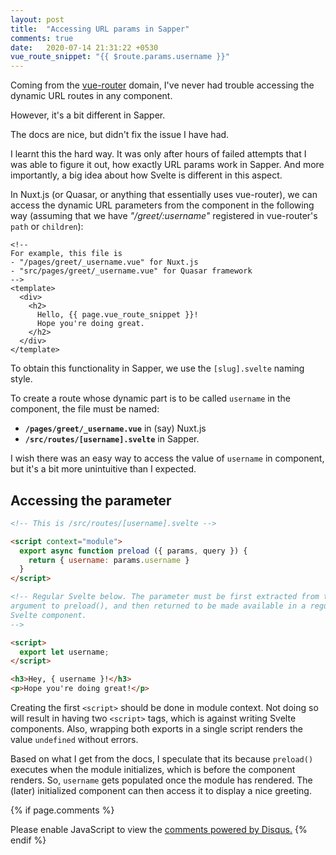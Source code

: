 ```yaml
---
layout: post
title:  "Accessing URL params in Sapper"
comments: true
date:   2020-07-14 21:31:22 +0530
vue_route_snippet: "{{ $route.params.username }}"
---
```


Coming from the [vue-router](https://router.vuejs.org) domain, I've never had
trouble accessing the dynamic URL routes in any component.

However, it's a bit different in Sapper.

The docs are nice, but didn't fix the issue I have had.

I learnt this the hard way. It was only after hours of failed attempts that I
was able to figure it out, how exactly URL params work in Sapper. And more
importantly, a big idea about how Svelte is different in this aspect.

In Nuxt.js (or Quasar, or anything that essentially uses vue-router), we can
access the dynamic URL parameters from the component in the following way
(assuming that we have *"/greet/:username"* registered in vue-router's `path` or
`children`):

```vue
<!--
For example, this file is
- "/pages/greet/_username.vue" for Nuxt.js
- "src/pages/greet/_username.vue" for Quasar framework
-->
<template>
  <div>
    <h2>
      Hello, {{ page.vue_route_snippet }}!
      Hope you're doing great.
    </h2>
  </div>
</template>
```

To obtain this functionality in Sapper, we use the `[slug].svelte` naming
style.

To create a route whose dynamic part is to be called `username` in the
component, the file must be named:
  - **`/pages/greet/_username.vue`** in (say) Nuxt.js
  - **`/src/routes/[username].svelte`** in Sapper.

I wish there was an easy way to access the value of `username` in component,
but it's a bit more unintuitive than I expected.

## Accessing the parameter

```html
<!-- This is /src/routes/[username].svelte -->

<script context="module">
  export async function preload ({ params, query }) {
    return { username: params.username }
  }
</script>

<!-- Regular Svelte below. The parameter must be first extracted from the
argument to preload(), and then returned to be made available in a regular
Svelte component.
-->

<script>
  export let username;
</script>

<h3>Hey, { username }!</h3>
<p>Hope you're doing great!</p>
```

Creating the first `<script>` should be done in module context. Not doing so
will result in having two `<script>` tags, which is against writing Svelte
components. Also, wrapping both exports in a single script renders the value
`undefined` without errors.

Based on what I get from the docs, I speculate that its because `preload()`
executes when the module initializes, which is before the component renders.
So, `username` gets populated once the module has rendered. The (later)
initialized component can then access it to display a nice greeting.

{% if page.comments %}
<div id="disqus_thread"></div>
<script>
var disqus_config = function () {
this.page.url = "https://roshnet.github.io/2020/07/14/url-params-svelte.html";
this.page.identifier = "url-params-svelte";
};
(function() { // DON'T EDIT BELOW THIS LINE
var d = document, s = d.createElement('script');
s.src = 'https://roshnet.disqus.com/embed.js';
s.setAttribute('data-timestamp', +new Date());
(d.head || d.body).appendChild(s);
})();
</script>
<noscript>Please enable JavaScript to view the <a href="https://disqus.com/?ref_noscript">comments powered by Disqus.</a></noscript>
{% endif %}
